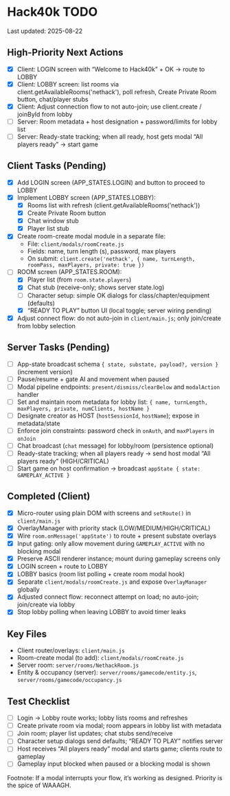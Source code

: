 # Hack40k TODO

Last updated: 2025-08-22

## High-Priority Next Actions
- [x] Client: LOGIN screen with “Welcome to Hack40k” + OK -> route to LOBBY
- [x] Client: LOBBY screen: list rooms via client.getAvailableRooms('nethack'), poll refresh, Create Private Room button, chat/player stubs
- [x] Client: Adjust connection flow to not auto-join; use client.create / joinById from lobby
- [ ] Server: Room metadata + host designation + password/limits for lobby list
- [ ] Server: Ready-state tracking; when all ready, host gets modal “All players ready” -> start game

## Client Tasks (Pending)
- [x] Add LOGIN screen (APP_STATES.LOGIN) and button to proceed to LOBBY
- [x] Implement LOBBY screen (APP_STATES.LOBBY):
  - [x] Rooms list with refresh (client.getAvailableRooms('nethack'))
  - [x] Create Private Room button
  - [x] Chat window stub
  - [x] Player list stub
- [x] Create room-create modal module in a separate file:
  - File: `client/modals/roomCreate.js`
  - Fields: name, turn length (s), password, max players
  - On submit: `client.create('nethack', { name, turnLength, roomPass, maxPlayers, private: true })`
- [ ] ROOM screen (APP_STATES.ROOM):
  - [x] Player list (from `room.state.players`)
  - [x] Chat stub (receive-only; shows server state.log)
  - [ ] Character setup: simple OK dialogs for class/chapter/equipment (defaults)
  - [x] “READY TO PLAY” button UI (local toggle; server wiring pending)
- [x] Adjust connect flow: do not auto-join in `client/main.js`; only join/create from lobby selection

## Server Tasks (Pending)
- [ ] App-state broadcast schema `{ state, substate, payload?, version }` (increment version)
- [ ] Pause/resume + gate AI and movement when paused
- [ ] Modal pipeline endpoints: `present/dismiss/clearBelow` and `modalAction` handler
- [ ] Set and maintain room metadata for lobby list: `{ name, turnLength, maxPlayers, private, numClients, hostName }`
- [ ] Designate creator as HOST (`hostSessionId`, `hostName`); expose in metadata/state
- [ ] Enforce join constraints: password check in `onAuth`, and `maxPlayers` in `onJoin`
- [ ] Chat broadcast (`chat` message) for lobby/room (persistence optional)
- [ ] Ready-state tracking; when all players ready -> send host modal “All players ready” (HIGH/CRITICAL)
- [ ] Start game on host confirmation -> broadcast `appState { state: GAMEPLAY_ACTIVE }`

## Completed (Client)
- [x] Micro-router using plain DOM with screens and `setRoute()` in `client/main.js`
- [x] OverlayManager with priority stack (LOW/MEDIUM/HIGH/CRITICAL)
- [x] Wire `room.onMessage('appState')` to route + present substate overlays
- [x] Input gating: only allow movement during `GAMEPLAY_ACTIVE` with no blocking modal
- [x] Preserve ASCII renderer instance; mount during gameplay screens only
 - [x] LOGIN screen + route to LOBBY
 - [x] LOBBY basics (room list polling + create room modal hook)
 - [x] Separate `client/modals/roomCreate.js` and expose `OverlayManager` globally
 - [x] Adjusted connect flow: reconnect attempt on load; no auto-join; join/create via lobby
 - [x] Stop lobby polling when leaving LOBBY to avoid timer leaks

## Key Files
- Client router/overlays: `client/main.js`
- Room-create modal (to add): `client/modals/roomCreate.js`
- Server room: `server/rooms/NethackRoom.js`
- Entity & occupancy (server): `server/rooms/gamecode/entity.js`, `server/rooms/gamecode/occupancy.js`

## Test Checklist
- [ ] Login -> Lobby route works; lobby lists rooms and refreshes
- [ ] Create private room via modal; room appears in lobby list with metadata
- [ ] Join room; player list updates; chat stubs send/receive
- [ ] Character setup dialogs send defaults; “READY TO PLAY” notifies server
- [ ] Host receives “All players ready” modal and starts game; clients route to gameplay
- [ ] Gameplay input blocked when paused or a blocking modal is shown

Footnote: If a modal interrupts your flow, it’s working as designed. Priority is the spice of WAAAGH.
